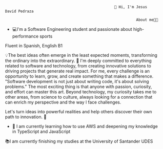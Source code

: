                                                       👋 Hi, I'm Jesus David Pedraza

                                                                About me👨‍💻

- 💻I'm a Software Engineering student and passionate about high-performance sports

Fluent in Spanish, English B1

💡The best ideas often emerge in the least expected moments, transforming the ordinary into the extraordinary. 🎯 I'm deeply committed to everything related to software and technology, from creating innovative solutions to driving projects that generate real impact. For me, every challenge is an opportunity to learn, grow, and create something that makes a difference. "Software development is not just about writing code, it's about solving problems." The most exciting thing is that anyone with passion, curiosity, and effort can master this art. Beyond technology, my curiosity takes me to other areas, from science to culture, always looking for a connection that can enrich my perspective and the way I face challenges.

Let's turn ideas into powerful realities and help others discover their own path to innovation. 🌟

- 🌱 I am currently learning how to use AWS and deepening my knowledge in TypeScript and JavaScript

📚I am currently finishing my studies at the University of Santander UDES

<!---
jesuspedrazaCO/jesuspedrazaCO is a ✨ special ✨ repository because its `README.md` (this file) appears on your GitHub profile.
You can click the Preview link to take a look at your changes.
--->
